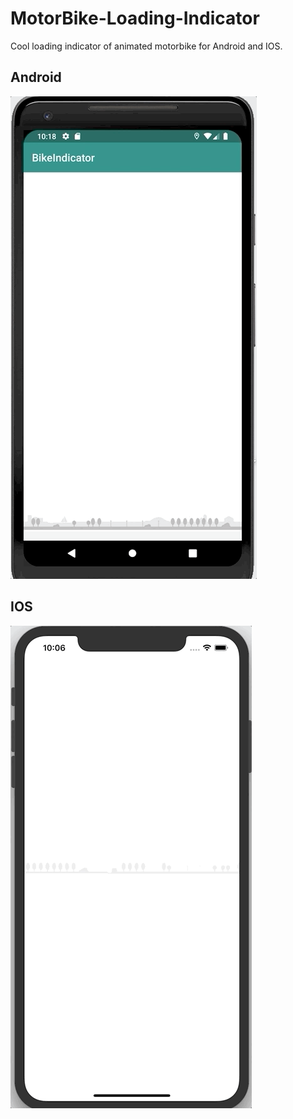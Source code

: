 # MotorBike-Loading-Indicator
Cool loading indicator of animated motorbike for Android and IOS.

## Android



![](android_gif.gif)


## IOS



![](ios_gif.gif)
